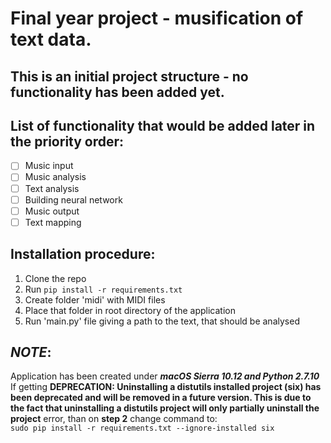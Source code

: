 # Final year project - musification of text data.
## This is an initial project structure - no functionality has been added yet.
## List of functionality that would be added later in the priority order:
   - [ ] Music input
   - [ ] Music analysis
   - [ ] Text analysis
   - [ ] Building neural network
   - [ ] Music output
   - [ ] Text mapping

## Installation procedure:
  1. Clone the repo
  2. Run `pip install -r requirements.txt`
  3. Create folder 'midi' with MIDI files
  4. Place that folder in root directory of the application
  5. Run 'main.py' file giving a path to the text, that should be analysed

## **_NOTE_**:
Application has been created under _**macOS Sierra 10.12 and Python 2.7.10**_
If getting **DEPRECATION: Uninstalling a distutils installed project (six) has
been deprecated and will be removed in a future version. This is due to the fact
that uninstalling a distutils project will only partially uninstall the project**
error, than on **step 2** change command to:  
`sudo pip install -r requirements.txt --ignore-installed six`
